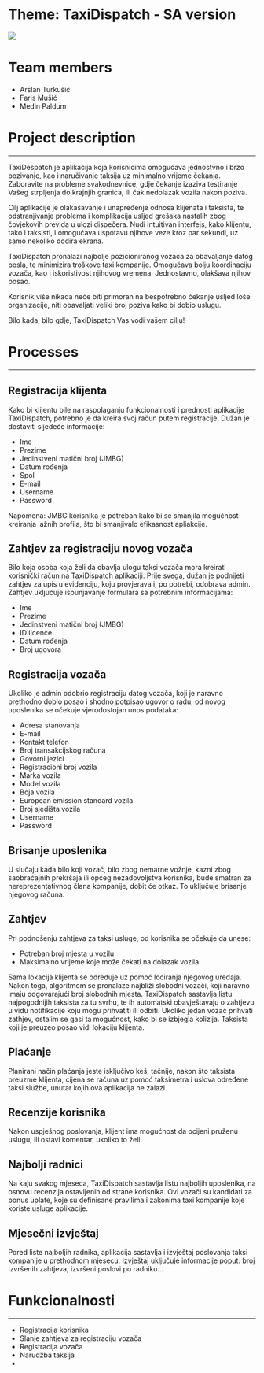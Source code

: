 # Theme: TaxiDispatch - SA version

[![](http://img.youtube.com/vi/9z0IDkhriRU/0.jpg)](https://www.youtube.com/watch?v=9z0IDkhriRU "TAXI")

# Team members
* Arslan Turkušić 
* Faris Mušić 
* Medin Paldum

# Project description
---
TaxiDespatch je aplikacija koja korisnicima omogućava jednostvno i brzo pozivanje, kao i naručivanje taksija uz minimalno vrijeme čekanja. Zaboravite na probleme svakodnevnice, gdje čekanje izaziva testiranje Vašeg strpljenja do krajnjih granica, ili čak nedolazak vozila nakon poziva.

Cilj aplikacije je olakašavanje i unapređenje odnosa klijenata i taksista, te odstranjivanje problema i komplikacija usljed grešaka nastalih zbog čovjekovih previda u ulozi dispečera. Nudi intuitivan interfejs, kako klijentu, tako i taksisti, i omogućava uspotavu njihove veze kroz par sekundi, uz samo nekoliko dodira ekrana.

TaxiDispatch pronalazi najbolje pozicioniranog vozača za obavaljanje datog posla, te minimizira troškove taxi kompanije. Omogućava bolju koordinaciju vozača, kao i iskoristivost njihovog vremena. Jednostavno, olakšava njihov posao.

Korisnik više nikada neće biti primoran na bespotrebno čekanje usljed loše organizacije, niti obavaljati veliki broj poziva kako bi dobio uslugu.

Bilo kada, bilo gdje, TaxiDispatch Vas vodi vašem cilju!

# Processes
---
## Registracija klijenta

Kako bi klijentu bile na raspolaganju funkcionalnosti i prednosti aplikacije TaxiDispatch, potrebno je da kreira svoj račun putem registracije. Dužan je dostaviti sljedeće informacije:
* Ime
* Prezime
* Jedinstveni matični broj (JMBG)
* Datum rođenja
* Spol
* E-mail
* Username
* Password

Napomena: JMBG korisnika je potreban kako bi se smanjila mogućnost kreiranja lažnih profila, što bi smanjivalo efikasnost apliakcije.

## Zahtjev za registraciju novog vozača

Bilo koja osoba koja želi da obavlja ulogu taksi vozača mora kreirati korisnički račun na TaxiDispatch aplikaciji. Prije svega, dužan je podnijeti zahtjev za upis u evidenciju, koju provjerava i, po potrebi, odobrava admin. Zahtjev uključuje ispunjavanje formulara sa potrebnim informacijama:

* Ime
* Prezime
* Jedinstveni matični broj (JMBG)
* ID licence
* Datum rođenja
* Broj ugovora


## Registracija vozača

Ukoliko je admin odobrio registraciju datog vozača, koji je naravno prethodno dobio posao i shodno potpisao ugovor o radu, od novog uposlenika se očekuje vjerodostojan unos podataka:

* Adresa stanovanja
* E-mail
* Kontakt telefon
* Broj transakcijskog računa
* Govorni jezici
* Registracioni broj vozila
* Marka vozila
* Model vozila
* Boja vozila
* European emission standard vozila
* Broj sjedišta vozila
* Username
* Password

## Brisanje uposlenika

U slučaju kada bilo koji vozač, bilo zbog nemarne vožnje, kazni zbog saobraćajnih prekršaja ili općeg nezadovoljstva korisnika, bude smatran za nereprezentativnog člana kompanije, dobit će otkaz. To uključuje brisanje njegovog računa. 

## Zahtjev

Pri podnošenju zahtjeva za taksi usluge, od korisnika se očekuje da unese:
* Potreban broj mjesta u vozilu
* Maksimalno vrijeme koje može čekati na dolazak vozila

Sama lokacija klijenta se određuje uz pomoć lociranja njegovog uređaja. Nakon toga, algoritmom se pronalaze najbliži slobodni vozači, koji naravno imaju odgovarajući broj slobodnih mjesta. TaxiDispatch sastavlja listu najpogodnijih taksista za tu svrhu, te ih automatski obavještavaju o zahtjevu u vidu notifikacije koju mogu prihvatiti ili odbiti. Ukoliko jedan vozač prihvati zathjev, ostalim se gasi ta mogućnost, kako bi se izbjegla kolizija. Taksista koji je preuzeo posao vidi lokaciju klijenta.  

## Plaćanje

Planirani način plaćanja jeste isključivo keš, tačnije, nakon što taksista preuzme klijenta, cijena se računa uz pomoć taksimetra i uslova određene taksi službe, unutar kojih ova aplikacija ne zalazi.

## Recenzije korisnika 

Nakon uspješnog poslovanja, klijent ima mogućnost da ocijeni pruženu uslugu, ili ostavi komentar, ukoliko to želi.

## Najbolji radnici

Na kaju svakog mjeseca, TaxiDispatch sastavlja listu najboljih uposlenika, na osnovu recenzija ostavljenih od strane korisnika. Ovi vozači su kandidati za bonus uplate, koje su definisane pravilima i zakonima taxi kompanije koje koriste usluge aplikacije.

## Mjesečni izvještaj

Pored liste najboljih radnika, aplikacija sastavlja i izvještaj poslovanja taksi kompanije u prethodnom mjesecu. Izvještaj uključuje informacije poput: broj izvršenih zahtjeva, izvršeni poslovi po radniku...

# Funkcionalnosti
---
* Registracija korisnika
* Slanje zahtjeva za registraciju vozača
* Registracija vozača
* Narudžba taksija
*
